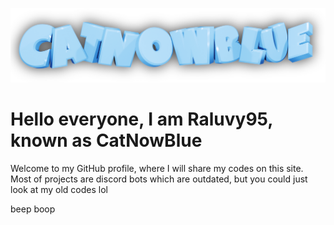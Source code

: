 ![](https://github.com/raluvy95/raluvy95/blob/master/logo.png)
# Hello everyone, I am Raluvy95, known as CatNowBlue
Welcome to my GitHub profile, where I will share my codes on this site.<br>
Most of projects are discord bots which are outdated, but you could just look at my old codes lol<br>

beep boop
